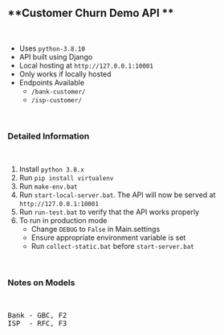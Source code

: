 ## **Customer Churn Demo API **

<br>

- Uses `python-3.8.10`
- API built using Django
- Local hosting at `http://127.0.0.1:10001`
- Only works if locally hosted
- Endpoints Available
    - `/bank-customer/`
    - `/isp-customer/`

<br>

### **Detailed Information**

<br>

1. Install `python 3.8.x`
2. Run `pip install virtualenv`
3. Run `make-env.bat`
4. Run `start-local-server.bat`. The API will now be served at `http://127.0.0.1:10001`
5. Run `run-test.bat` to verify that the API works properly
6. To run in production mode
    - Change `DEBUG` to `False` in Main.settings
    - Ensure appropriate environment variable is set
    - Run `collect-static.bat` before `start-server.bat` 

<br>

### **Notes on Models**

<br>

<pre>
Bank - GBC, F2
ISP  - RFC, F3
</pre>

